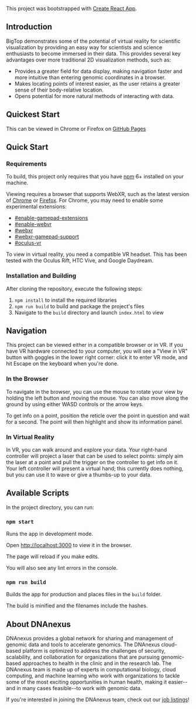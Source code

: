 This project was bootstrapped with [Create React App](https://github.com/facebookincubator/create-react-app).

## Introduction

BigTop demonstrates some of the potential of virtual reality for scientific visualization by providing an easy way for scientists and science enthusiasts to become immersed in their data. This provides several key advantages over more traditional 2D visualization methods, such as:

  * Provides a greater field for data display, making navigation faster and more intuitive than entering genomic coordinates in a browser.
  * Makes locating points of interest easier, as the user retains a greater sense of their body-relative location.
  * Opens potential for more natural methods of interacting with data.

## Quickest Start

This can be viewed in Chrome or Firefox on [GitHub Pages](https://dnanexus.github.io/bigtop/build/index.html)

## Quick Start

### Requirements

To build, this project only requires that you have [npm](https://www.npmjs.com/get-npm) 6+ installed on your machine.

Viewing requires a browser that supports WebXR, such as the latest version of [Chrome](https://www.google.com/chrome/) or [Firefox](https://www.mozilla.org/en-US/firefox/). For Chrome, you may need to enable some experimental extensions:

  * [#enable-gamepad-extensions](chrome://flags#enable-gamepad-extensions)
  * [#enable-webvr](chrome://flags#enable-webvr)
  * [#webxr](chrome://flags#webxr)
  * [#webxr-gamepad-support](chrome://flags#webxr-gamepad-support)
  * [#oculus-vr](chrome://flags#oculus-vr)

To view in virtual reality, you need a compatible VR headset. This has been tested with the Oculus Rift, HTC Vive, and Google Daydream.

### Installation and Building

After cloning the repository, execute the following steps:

  1. `npm install` to install the required libraries
  1. `npm run build` to build and package the project's files
  1. Navigate to the `build` directory and launch `index.html` to view

## Navigation

This project can be viewed either in a compatible browser or in VR. If you have VR hardware connected to your computer, you will see a "View in VR" button with goggles in the lower right corner: click it to enter VR mode, and hit Escape on the keyboard when you're done.

### In the Browser

To navigate in the browser, you can use the mouse to rotate your view by holding the left button and moving the mouse. You can also move along the ground by using either WASD controls or the arrow keys.

To get info on a point, position the reticle over the point in question and wait for a second. The point will then highlight and show its information panel.

### In Virtual Reality

In VR, you can walk around and explore your data. Your right-hand controller will project a laser that can be used to select points: simply aim the laser at a point and pull the trigger on the controller to get info on it. Your left controller will present a virtual hand; this currently does nothing, but you can use it to wave or give a thumbs-up to your data.

## Available Scripts

In the project directory, you can run:

### `npm start`

Runs the app in development mode.

Open [http://localhost:3000](http://localhost:3000) to view it in the browser.

The page will reload if you make edits.

You will also see any lint errors in the console.

### `npm run build`

Builds the app for production and places files in the `build` folder.

The build is minified and the filenames include the hashes.

## About DNAnexus

DNAnexus provides a global network for sharing and management of genomic data and tools to accelerate genomics. The DNAnexus cloud-based platform is optimized to address the challenges of security, scalability, and collaboration for organizations that are pursuing genomic-based approaches to health in the clinic and in the research lab. The DNAnexus team is made up of experts in computational biology, cloud computing, and machine learning who work with organizations to tackle some of the most exciting opportunities in human health, making it easier--and in many cases feasible--to work with genomic data.

If you're interested in joining the DNAnexus team, check out our [job listings](https://www.dnanexus.com/careers)!
